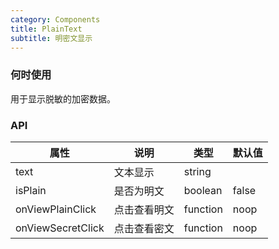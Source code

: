 ```yaml
---
category: Components
title: PlainText
subtitle: 明密文显示
---
```


### 何时使用
用于显示脱敏的加密数据。

### API

| 属性       | 说明             | 类型    | 默认值  |
| ---------- | ---------------- | ------- | ------- |
| text       | 文本显示         | string  |  |
| isPlain | 是否为明文 | boolean | false   |
| onViewPlainClick | 点击查看明文 | function | noop   |
| onViewSecretClick | 点击查看密文 | function | noop   |
